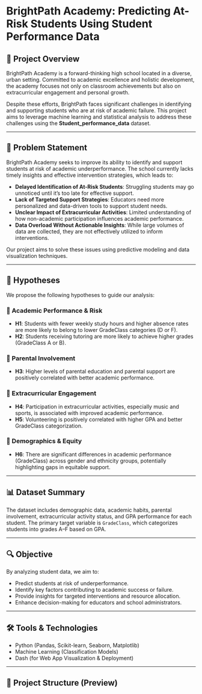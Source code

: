 # BrightPath Academy: Predicting At-Risk Students Using Student Performance Data

## 📘 Project Overview

BrightPath Academy is a forward-thinking high school located in a diverse, urban setting. Committed to academic excellence and holistic development, the academy focuses not only on classroom achievements but also on extracurricular engagement and personal growth.

Despite these efforts, BrightPath faces significant challenges in identifying and supporting students who are at risk of academic failure. This project aims to leverage machine learning and statistical analysis to address these challenges using the **Student_performance_data** dataset.

---

## 🎯 Problem Statement

BrightPath Academy seeks to improve its ability to identify and support students at risk of academic underperformance. The school currently lacks timely insights and effective intervention strategies, which leads to:

- **Delayed Identification of At-Risk Students**: Struggling students may go unnoticed until it’s too late for effective support.
- **Lack of Targeted Support Strategies**: Educators need more personalized and data-driven tools to support student needs.
- **Unclear Impact of Extracurricular Activities**: Limited understanding of how non-academic participation influences academic performance.
- **Data Overload Without Actionable Insights**: While large volumes of data are collected, they are not effectively utilized to inform interventions.

Our project aims to solve these issues using predictive modeling and data visualization techniques.

---

## 🧪 Hypotheses

We propose the following hypotheses to guide our analysis:

### 📌 Academic Performance & Risk

- **H1**: Students with fewer weekly study hours and higher absence rates are more likely to belong to lower GradeClass categories (D or F).
- **H2**: Students receiving tutoring are more likely to achieve higher grades (GradeClass A or B).

### 📌 Parental Involvement

- **H3**: Higher levels of parental education and parental support are positively correlated with better academic performance.

### 📌 Extracurricular Engagement

- **H4**: Participation in extracurricular activities, especially music and sports, is associated with improved academic performance.
- **H5**: Volunteering is positively correlated with higher GPA and better GradeClass categorization.

### 📌 Demographics & Equity

- **H6**: There are significant differences in academic performance (GradeClass) across gender and ethnicity groups, potentially highlighting gaps in equitable support.

---

## 📊 Dataset Summary

The dataset includes demographic data, academic habits, parental involvement, extracurricular activity status, and GPA performance for each student. The primary target variable is `GradeClass`, which categorizes students into grades A–F based on GPA.

---

## 🔍 Objective

By analyzing student data, we aim to:
- Predict students at risk of underperformance.
- Identify key factors contributing to academic success or failure.
- Provide insights for targeted interventions and resource allocation.
- Enhance decision-making for educators and school administrators.

---

## 🛠️ Tools & Technologies

- Python (Pandas, Scikit-learn, Seaborn, Matplotlib)
- Machine Learning (Classification Models)
- Dash (for Web App Visualization & Deployment)

---

## 📁 Project Structure (Preview)


